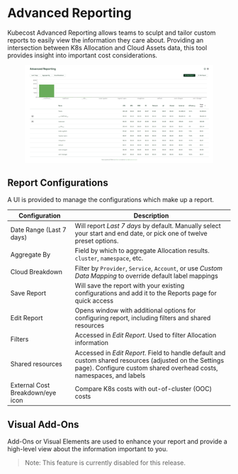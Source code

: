 # Advanced Reporting

Kubecost Advanced Reporting allows teams to sculpt and tailor custom reports to easily view the information they care about. Providing an intersection between K8s Allocation and Cloud Assets data, this tool provides insight into important cost considerations.

<figure><img src=".gitbook/assets/advancedreporting.PNG" alt=""><figcaption></figcaption></figure>

## Report Configurations

A UI is provided to manage the configurations which make up a report.

| Configuration                    | Description                                                                                                                                                                    |
| -------------------------------- | ------------------------------------------------------------------------------------------------------------------------------------------------------------------------------ |
| Date Range (Last 7 days)         | Will report _Last 7 days_ by default. Manually select your start and end date, or pick one of twelve preset options.                                                           |
| Aggregate By                     | Field by which to aggregate Allocation results. `cluster`, `namespace`, etc.                                                                                                   |
| Cloud Breakdown                  | Filter by `Provider`, `Service`, `Account`, or use _Custom Data Mapping_ to override default label mappings                                                                    |
| Save Report                      | Will save the report with your existing configurations and add it to the Reports page for quick access                                                                         |
| Edit Report                      | Opens window with additional options for configuring report, including filters and shared resources                                                                            |
| Filters                          | Accessed in _Edit Report_. Used to filter Allocation information                                                                                                               |
| Shared resources                 | Accessed in _Edit Report_. Field to handle default and custom shared resources (adjusted on the Settings page). Configure custom shared overhead costs, namespaces, and labels |
| External Cost Breakdown/eye icon | Compare K8s costs with out-of-cluster (OOC) costs                                                                                                                              |

## Visual Add-Ons

Add-Ons or Visual Elements are used to enhance your report and provide a high-level view about the information important to you.

> Note: This feature is currently disabled for this release.
